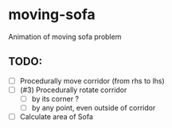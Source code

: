# moving-sofa
Animation of moving sofa problem

## TODO:

 * [ ] Procedurally move corridor (from rhs to lhs)
 * [ ] (#3) Procedurally rotate corridor
   * [ ] by its corner ?
   * [ ] by any point, even outside of corridor
 * [ ] Calculate area of Sofa
